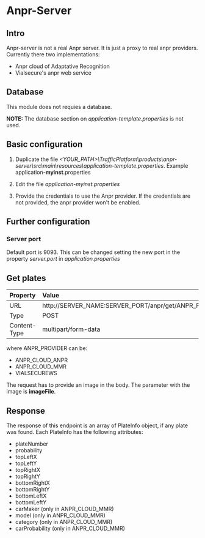 # Anpr-Server

## Intro

Anpr-server is not a real Anpr server. It is just a proxy to real anpr providers. Currently there two implementations:

* Anpr cloud of Adaptative Recognition
* Vialsecure's anpr web service

## Database

This module does not requies a database.

**NOTE:** The database section on *application-template.properties* is not used.

## Basic configuration

1. Duplicate the file *<YOUR_PATH>\TrafficPlatform\products\anpr-server\src\main\resources\application-template.properties*. Example application-**myinst**.properties

2. Edit the file *application-myinst.properties*

3. Provide the credentials to use the Anpr provider. If the credentials are not provided, the anpr provider won't be enabled.

## Further configuration

### Server port

Default port is 9093. This can be changed setting the new port in the property *server.port* in *application.properties*

## Get plates

| Property      | Value        |
| :------------ |:-------------|
| URL           | http://SERVER_NAME:SERVER_PORT/anpr/get/ANPR_PROVIDER |
| Type          | POST                                |
| Content-Type  | multipart/form-data                 |

where ANPR_PROVIDER can be:

* ANPR_CLOUD_ANPR
* ANPR_CLOUD_MMR
* VIALSECUREWS

The request has to provide an image in the body. The parameter with the image is **imageFile**.

## Response

The response of this endpoint is an array of PlateInfo object, if any plate was found. Each PlateInfo has the following attributes:

* plateNumber
* probability
* topLeftX
* topLeftY
* topRightX
* topRightY
* bottomRightX
* bottomRightY	
* bottomLeftX
* bottomLeftY	
* carMaker (only in ANPR_CLOUD_MMR)
* model (only in ANPR_CLOUD_MMR)
* category (only in ANPR_CLOUD_MMR)
* carProbability (only in ANPR_CLOUD_MMR)


